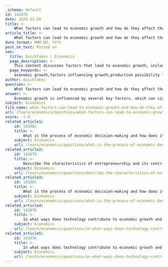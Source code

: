 ```yaml
---
_schema: default
id: 142875
date: 2024-12-26
title: >-
    What factors can lead to economic growth and how do they affect the production possibility frontier?
article_title: >-
    What factors can lead to economic growth and how do they affect the production possibility frontier?
date_format: MMM DD, YYYY
post_on_text: Posted on
seo:
  title: QuickTakes | Economics
  page_description: >-
    This content discusses factors that lead to economic growth, including capital accumulation, labor input increases, technological advancements, entrepreneurship, efficient resource allocation, and human capital development, and explains how these factors affect the production possibility frontier (PPF) by shifting it outward.
  page_keywords: >-
    economic growth,factors influencing growth,production possibility frontier,capital stock,labor inputs,technological advancement,entrepreneurship,resource allocation,human capital development,output levels,efficiency
author: QuickTakes
question: >-
    What factors can lead to economic growth and how do they affect the production possibility frontier?
answer: >-
    Economic growth is influenced by several key factors, which can significantly affect the production possibility frontier (PPF). Here are the main factors that lead to economic growth and their impact on the PPF:\n\n1. **Accumulation of Capital Stock**: This includes both physical capital (like machinery, buildings, and tools) and human capital (skills and education of the workforce). An increase in capital stock allows for more efficient production processes, leading to higher output levels. As capital stock increases, the PPF shifts outward, indicating that the economy can produce more of both goods.\n\n2. **Increases in Labor Inputs**: This can occur through an increase in the number of workers or an increase in the hours worked. More labor can lead to higher production levels, which also shifts the PPF outward. For example, if a country increases its workforce through immigration or training programs, it can produce more goods and services.\n\n3. **Technological Advancement**: Innovations and improvements in technology can enhance productivity, allowing the same amount of resources to produce more output. Technological advancements can lead to a more efficient allocation of resources, which also results in an outward shift of the PPF. For instance, if a new technology allows for faster production of goods, the economy can produce more without needing additional resources.\n\n4. **Entrepreneurship**: Entrepreneurs play a crucial role in combining the factors of production effectively. Their ability to innovate and create new products or services can lead to economic growth. Successful entrepreneurial ventures can lead to increased investment in capital and labor, further shifting the PPF outward.\n\n5. **Resource Allocation**: Efficient allocation of resources ensures that they are used where they are most productive. Improvements in resource allocation can lead to better utilization of existing resources, which can also result in an outward shift of the PPF.\n\n6. **Human Capital Development**: Investments in education and training improve worker productivity. A more skilled workforce can produce more output, which contributes to economic growth and shifts the PPF outward.\n\nIn summary, economic growth is driven by the accumulation of capital, increases in labor inputs, technological advancements, entrepreneurship, efficient resource allocation, and human capital development. Each of these factors contributes to an outward shift in the production possibility frontier, indicating that the economy can produce more goods and services than before. The PPF visually represents the trade-offs and opportunity costs associated with producing different combinations of goods, and as the economy grows, it expands the potential output combinations available.
subject: Economics
file_name: what-factors-can-lead-to-economic-growth-and-how-do-they-affect-the-production-possibility-frontier.md
url: /learn/economics/questions/what-factors-can-lead-to-economic-growth-and-how-do-they-affect-the-production-possibility-frontier
score: -1.0
related_article1:
    id: 142881
    title: >-
        What is the process of economic decision-making and how does it incorporate opportunity cost?
    subject: Economics
    url: /learn/economics/questions/what-is-the-process-of-economic-decisionmaking-and-how-does-it-incorporate-opportunity-cost
related_article2:
    id: 142879
    title: >-
        Describe the characteristics of entrepreneurship and its contribution to the economy.
    subject: Economics
    url: /learn/economics/questions/describe-the-characteristics-of-entrepreneurship-and-its-contribution-to-the-economy
related_article3:
    id: 142881
    title: >-
        What is the process of economic decision-making and how does it incorporate opportunity cost?
    subject: Economics
    url: /learn/economics/questions/what-is-the-process-of-economic-decisionmaking-and-how-does-it-incorporate-opportunity-cost
related_article4:
    id: 142876
    title: >-
        In what ways does technology contribute to economic growth and efficiency?
    subject: Economics
    url: /learn/economics/questions/in-what-ways-does-technology-contribute-to-economic-growth-and-efficiency
related_article5:
    id: 142876
    title: >-
        In what ways does technology contribute to economic growth and efficiency?
    subject: Economics
    url: /learn/economics/questions/in-what-ways-does-technology-contribute-to-economic-growth-and-efficiency
---
```


&nbsp;